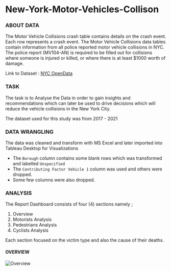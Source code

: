 # New-York-Motor-Vehicles-Collison
### ABOUT DATA
The Motor Vehicle Collisions crash table contains details on the crash event. Each row represents a crash event. The Motor Vehicle Collisions data tables contain information from all police reported motor vehicle collisions in NYC. The police report (MV104-AN) is required to be filled out for collisions where someone is injured or killed, or where there is at least $1000 worth of damage.

Link to Dataset : [NYC OpenData](https://data.cityofnewyork.us/Public-Safety/Motor-Vehicle-Collisions-Crashes/h9gi-nx95)

### TASK
The task is to Analyse the Data in order to gain insights and recommendations which can later be used to drive decisions which will reduce the vehicle collisions in the New York City.

The dataset used for this study was from 2017 - 2021

### DATA WRANGLING
The data was cleaned and transform with MS Excel and later imported into Tableau Desktop for Visualizations
* The `Borough` column contains some blank rows which was transformed and labelled `Unspecified`
* The `Contributing Factor Vehicle 1` column was used and others were dropped.
* Some few columns were also dropped.

### ANALYSIS
The Report Dashboard consists of four (4) sections namely ;
1. Overview
2. Motorists Analysis
3. Pedestrians Analysis
4. Cyclists Analysis

Each section focused on the victim type and also the cause of their deaths.

#### OVERVIEW
![Overview](https://user-images.githubusercontent.com/70443173/167213172-45f2c7bd-509a-4ab6-bf4b-8287da43c086.png)
